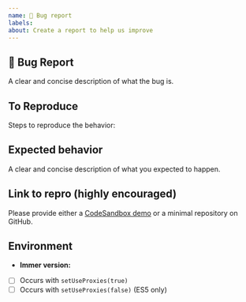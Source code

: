```yaml
---
name: 🐛 Bug report
labels:
about: Create a report to help us improve
---
```


## 🐛 Bug Report

A clear and concise description of what the bug is.

## To Reproduce

Steps to reproduce the behavior:

## Expected behavior

A clear and concise description of what you expected to happen.

## Link to repro (highly encouraged)

Please provide either a [CodeSandbox demo](https://codesandbox.io/s/82zqr6n3kj) or a minimal repository on GitHub.

## Environment

-   **Immer version:**
-   [ ] Occurs with `setUseProxies(true)`
-   [ ] Occurs with `setUseProxies(false)` (ES5 only)

